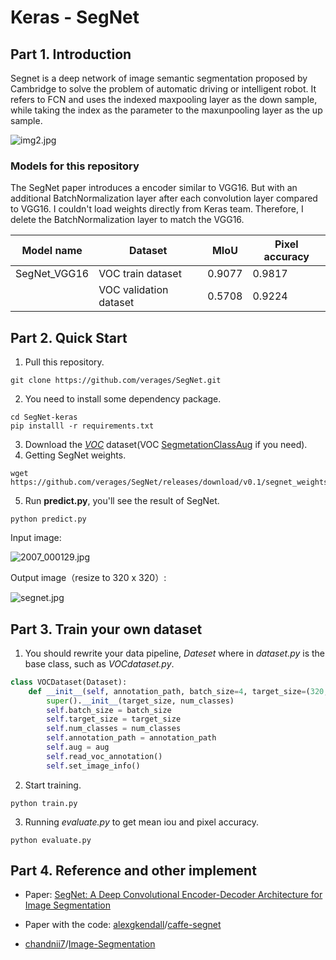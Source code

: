 # Keras  - SegNet

## Part 1. Introduction

Segnet is a deep network of image semantic segmentation proposed by Cambridge to solve the problem of automatic driving or intelligent robot. It refers to FCN and uses the indexed maxpooling layer as the down sample, while taking the index as the parameter to the maxunpooling layer as the up sample.

![img2.jpg](https://i.loli.net/2021/07/01/vkmZc3xz4SdsgAX.jpg)

### Models for this repository

The SegNet paper introduces a encoder similar to VGG16. But with an additional BatchNormalization layer after each convolution layer compared to VGG16. I couldn't load weights directly from Keras team. Therefore, I delete the BatchNormalization layer to match the VGG16.

| Model name   | Dataset                | MIoU   | Pixel accuracy |
| ------------ | ---------------------- | ------ | -------------- |
| SegNet_VGG16 | VOC train dataset      | 0.9077 | 0.9817         |
|              | VOC validation dataset | 0.5708 | 0.9224         |



## Part 2. Quick  Start

1. Pull this repository.

```shell
git clone https://github.com/verages/SegNet.git
```

2. You need to install some dependency package.

```shell
cd SegNet-keras
pip installl -r requirements.txt
```

3. Download the *[VOC](https://www.kaggle.com/huanghanchina/pascal-voc-2012)* dataset(VOC [SegmetationClassAug](http://home.bharathh.info/pubs/codes/SBD/download.html) if you need).  
4. Getting SegNet weights.

```shell
wget https://github.com/verages/SegNet/releases/download/v0.1/segnet_weights.h5
```

5. Run **predict.py**, you'll see the result of SegNet.

```shell
python predict.py
```

Input image:

![2007_000129.jpg](https://i.loli.net/2021/06/30/wetEJVlFqZ9digL.jpg)

Output image（resize to 320 x 320）:

![segnet.jpg](https://i.loli.net/2021/07/01/rhszImEFviVktWJ.jpg)

## Part 3. Train your own dataset

1. You should rewrite your data pipeline, *Dateset* where in *dataset.py* is the base class, such as  *VOCdataset.py*. 

```python
class VOCDataset(Dataset):
    def __init__(self, annotation_path, batch_size=4, target_size=(320, 320), num_classes=21, aug=False):
        super().__init__(target_size, num_classes)
        self.batch_size = batch_size
        self.target_size = target_size
        self.num_classes = num_classes
        self.annotation_path = annotation_path
        self.aug = aug
        self.read_voc_annotation()
        self.set_image_info()
```

2. Start training.

```shell
python train.py
```

3. Running *evaluate.py* to get mean iou and pixel accuracy.

```shell
python evaluate.py
```

   

## Part 4. Reference and other implement

- Paper: [SegNet: A Deep Convolutional Encoder-Decoder Architecture for Image Segmentation](https://arxiv.org/abs/1511.00561)

- Paper with the code: [alexgkendall](https://github.com/alexgkendall)/[caffe-segnet](https://github.com/alexgkendall/caffe-segnet)

- [chandnii7](https://github.com/chandnii7)/[Image-Segmentation](https://github.com/chandnii7/Image-Segmentation)

  
